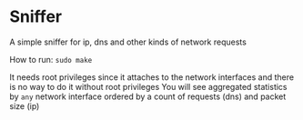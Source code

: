 # Sniffer
A simple sniffer for ip, dns and other kinds of network requests

How to run: 
`sudo make`

It needs root privileges since it attaches to the network interfaces and there is no way to do it without root privileges 
You will see aggregated statistics by `any` network interface ordered by a count of requests (dns) and packet size (ip)

